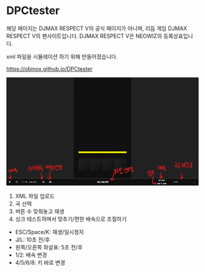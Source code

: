 # DPCtester

해당 페이지는 DJMAX RESPECT V의 공식 페이지가 아니며, 리듬 게임 DJMAX RESPECT V의 팬사이트입니다.
DJMAX RESPECT V은 NEOWIZ의 등록상표입니다.

xml 파일을 시뮬레이션 하기 위해 만들어졌습니다.

https://obinox.github.io/DPCtester

![alt text](image.png)

1. XML 파일 업로드
2. 곡 선택
3. 버튼 수 맞춰놓고 재생
4. 싱크 테스트하며서 맞추기/편한 배속으로 조절하기

-   ESC/Space/K: 재생/일시정지
-   J/L: 10초 전/후
-   왼쪽/오른쪽 화살표: 5초 전/후
-   1/2: 배속 변경
-   4/5/6/8: 키 바로 변경
